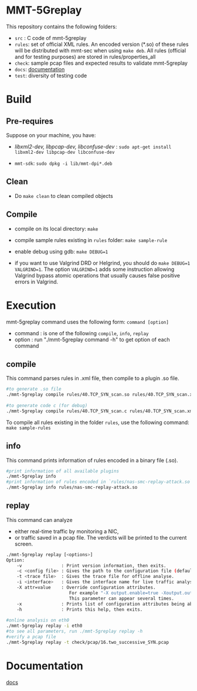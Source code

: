 # MMT-5Greplay

This repository contains the following folders:

- `src` : C code of mmt-5greplay
- `rules`: set of official XML rules. An encoded version (*.so) of these rules will be distributed with mmt-sec when using `make deb`. All rules (official and for testing purposes) are stored in rules/properties_all 
- `check`: sample pcap files and expected results to validate mmt-5greplay
- `docs`: [documentation](docs/)
- `test`: diversity of testing code

# Build

## Pre-requires

Suppose on your machine, you have:

- *libxml2-dev, libpcap-dev, libconfuse-dev* :  `sudo apt-get install libxml2-dev libpcap-dev libconfuse-dev`

- `mmt-sdk`: `sudo dpkg -i lib/mmt-dpi*.deb`

## Clean

- Do `make clean` to clean compiled objects


## Compile


- compile on its local directory: `make`

- compile sample rules existing in `rules` folder: `make sample-rule`

- enable debug using gdb: `make DEBUG=1`


- if you want to use Valgrind DRD or Helgrind, you should do `make DEBUG=1 VALGRIND=1`. The option `VALGRIND=1` adds some instruction allowing Valgrind bypass atomic operations that usually causes false positive errors in Valgrind.

# Execution

mmt-5greplay command uses the following form: `command [option]`

 - command : is one of the following `compile`, `info`, `replay`
 - option  : run "./mmt-5greplay command -h" to get option of each command
 

## compile
This command parses rules in .xml file, then compile to a plugin .so file.

```bash
#to generate .so file
./mmt-5greplay compile rules/40.TCP_SYN_scan.so rules/40.TCP_SYN_scan.xml
 
#to generate code c (for debug)
./mmt-5greplay compile rules/40.TCP_SYN_scan.c rules/40.TCP_SYN_scan.xml -c

```

To compile all rules existing in the folder `rules`, use the following command: `make sample-rules`

## info

This command prints information of rules encoded in a binary file (.so).

```bash
#print information of all available plugins
./mmt-5greplay info
#print information of rules encoded in `rules/nas-smc-replay-attack.so`
./mmt-5greplay info rules/nas-smc-replay-attack.so
```

## replay 

This command can analyze
 
- either real-time traffic by monitoring a NIC,
- or traffic saved in a pcap file. The verdicts will be printed to the current screen.

```bash
./mmt-5greplay replay [<options>]
Option:
	-v               : Print version information, then exits.
	-c <config file> : Gives the path to the configuration file (default: ./mmt-5greplay.conf).
	-t <trace file>  : Gives the trace file for offline analyse.
	-i <interface>   : Gives the interface name for live traffic analysis.
	-X attr=value    : Override configuration attributes.
	                    For example "-X output.enable=true -Xoutput.output-dir=/tmp/" will enable output to file and change output directory to /tmp.
	                    This parameter can appear several times.
	-x               : Prints list of configuration attributes being able to be used with -X, then exits.
	-h               : Prints this help, then exits.
   
#online analysis on eth0
./mmt-5greplay replay -i eth0
#to see all parameters, run ./mmt-5greplay replay -h
#verify a pcap file
./mmt-5greplay replay -t check/pcap/16.two_successive_SYN.pcap 

```


# Documentation

[docs](docs/)
